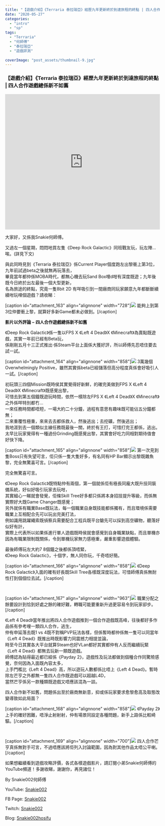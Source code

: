 ```yaml
---
title: "【遊戲介紹】《Terraria 泰拉瑞亞》經歷九年更新終於到達旅程的終點 | 四人合作遊戲總係新不如舊"
date: "2020-05-27"
categories: 
  - "intro"
  - "sp"
tags: 
  - "Terraria"
  - "何師傅"
  - "泰拉瑞亞"
  - "遊戲評測"
  
coverImage: "post_assets/thumbnail-9.jpg"
---
```


### 【遊戲介紹】《Terraria 泰拉瑞亞》經歷九年更新終於到達旅程的終點 | 四人合作遊戲總係新不如舊

<iframe width="100%" height="440"src="https://www.youtube.com/embed/vZXuKkk57oY" 
  title="YouTube video player" frameborder="0" allow="accelerometer; autoplay;
  clipboard-write; encrypted-media; gyroscope; picture-in-picture; web-share"
  referrerpolicy="strict-origin-when-cross-origin" allowfullscreen></iframe>

  
大家好，又係我Snakie何師傅。  

  
又過左一個星期，悶悶地買左隻《Deep Rock Galactic》同班戰友玩，玩左陣…唉。(詳見下文)  

  
與此同時見到《Terraria 泰拉瑞亞》係Current Player個度跑左出黎衝上第3位，九年前試過beta之後就無再玩落去，  
畢竟當年都仲係MOBA時代，都無心機去玩Sand Box哩d咁有深度既遊；九年後既今日終於出左最後一個大型更新，  
名為旅途的終點，究竟一隻8bit 2D 有咩吸引到一間廠商同玩家願意九年都斷斷續續咁玩哩個遊戲？請收睇：  

  
\[caption id="attachment\_163" align="alignnone" width="728"\]![](post_assets/P1.jpeg) 能夠上到第3位仲要衝上黎，就算好多新Game都未必做到。\[/caption\]  

  
**影片以外評論** **–** **四人合作遊戲總係新不如舊**  

  
《Deep Rock Galactic》係一隻以FPS X 《Left 4 Dead》X 《Minecraft》為賣點既遊戲，其實一年前已經有Beta玩，  
係剛剛五月十三正式推出‧係Steam平台上面係大獲好評，所以師傅先忍唔住要去試一試。  

  
\[caption id="attachment\_164" align="alignnone" width="858"\]![](post_assets/P2-2-1024x534.png) 3萬幾個Overwhelmingly Positive，雖然其實係beta已經儲落但高分程度真係會好吸引人一試。\[/caption\]  

  
初玩頭三四個Mission既時侯其實覺得好新鮮，的確完美做到FPS X 《Left 4 Dead》X 《Minecraft》既感覺出黎，  
可惜去到第五個鐘既遊玩時間，依然一樣除左FPS X 《Left 4 Dead》X 《Minecraft》之外係咩特別都冇…  
一來任務時間都唔短，一場大約二十分鐘，過程有意思有趣味既可能佔五分鐘都無；  
二來重覆性極重，來來去去都係救人，然後逃出；去挖礦，然後逃出；  
我地涯到去一個類似主線任務既最後一關，終於有王打，可惜打完王都係，逃出。  
太早比玩家覺得有一種過份Grinding既感覺出黎，其實會好吃力同相對期待值會好快下降。  

  
\[caption id="attachment\_165" align="alignnone" width="858"\]![](post_assets/P3-7-1024x576.jpg) 第一次見到隻Boss只有失望可言，佢只係一隻大隻好多，有名同有HP Bar顯示出黎既雜魚黎，完全無驚喜可言。\[/caption\]  

  
完全無驚喜可言。  

  
《Deep Rock Galactic》既特點仲有兩個，第一個就係佢有極長同龐大既升技同裝備系統，好似好吸引玩家去玩咁，  
其實細心一睇就會發覺，佢條Skill Tree好多都只係將本身招技提升等級，而係無實際好大既Game Changer既感覺；  
另外就係有職業Base既玩法，每一個職業自身既技能都係獨有，而且環境係需要職業上互相配合先可以玩出完美打法，  
例如識用跳躍繩索既偵察兵需要配合工程兵既平台鎗先可以採到高空礦物，聽落好似好有計，  
實際上代表所以如果係進行單人遊戲既時侯就會感覺到自身職業缺點，而且單機亦因為有職業限制既關係，令到單機玩家無力感極重，嚴重影響遊戲體驗。  

  
最後師傅玩左大約7 8個鐘之後都係頂唔緊，  
《Deep Rock Galactic》，十個字，無人同你玩，千奇唔好簡。  

  
\[caption id="attachment\_166" align="alignnone" width="858"\]![](post_assets/P4-4-1024x576.jpg) 《Deep Rock Galactic》入面的確有好長既Skill Tree各樣既深度玩法，可惜師傅真係無耐性打到個個位去試。\[/caption\]  

  
   

  
\[caption id="attachment\_167" align="alignnone" width="963"\]![](post_assets/P5.png) 職業分配之餘要設計到恰到好處之餘的確好難，轉職可能要重新升過更容易令到玩家卻步。\[/caption\]  

  
《Left 4 Dead》當年推出將四人合作遊戲推到一個合作遊戲既高峰，往後都好多作品係有參考哩一類四人合作，逃生，  
仲有申延落去既1 vs 4既不對稱PVP玩法各樣，但係暫時都仲係無一隻可以同當年《Left 4 Dead》既推出時既影響力同震撼力相提並論，  
時至今日其實各大平台就算Steam也好VLan都好其實都仲有人反而繼續玩緊《Left 4 Dead》都無去玩新一類既遊戲。  
師傅認為貼得最近都已經係《Payday 2》，遊戲性及玩法都做到個種合作同驚險感覺，奈何因為入面既內容太多，  
上手門檻比《Left 4 Dead》高，所以遊玩人數都係比唔上《Left 4 Dead》。暫時除左芒亨之外都無一隻四人合作既遊戲可以超越L4D，  
當然芒亨係另一款種類既遊戲又唔應該混為一談。  

  
四人合作新不如舊，問題係出至於廠商無新意，抑或係玩家要求愈黎愈高及取態改變導致如此局面？  

  
\[caption id="attachment\_168" align="alignnone" width="858"\]![](post_assets/P6-4-1024x512.jpg) 《Payday 2》上手的確好困難，唔淨止射射射，仲有場景同設定各種問題，新手上路係比較崎驅。\[/caption\]  

  
   

  
\[caption id="attachment\_169" align="alignnone" width="700"\]![](post_assets/P7-3.jpg) 四人合作芒亨真係無對手可言，不過唔應該將佢列入討論範圍，因為對其他作品太唔公平喇。\[/caption\]  

  
如果想繼續看到遊戲攻略評價，各式各樣遊戲影片，請訂閱小弟Snakie何師傅的YouTube頻道！多謝收睇，謝謝你，再見諸位！  

  
By Snakie002何師傅  

  
YouTube: [Snakie002](https://www.youtube.com/channel/UCDOMLG_RBSoqVHK3sIYJeLA)  

  
FB Page: [Snakie002](https://www.facebook.com/Snakie002/)  

  
Twitch: [Snakie002](https://www.twitch.tv/snakie002/)  

  
Blog: [Snakie002hosifu](https://snakie002hosifu.blog)
